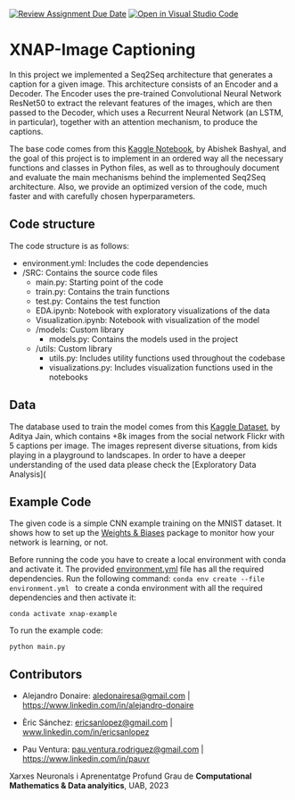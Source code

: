 [![Review Assignment Due Date](https://classroom.github.com/assets/deadline-readme-button-24ddc0f5d75046c5622901739e7c5dd533143b0c8e959d652212380cedb1ea36.svg)](https://classroom.github.com/a/sPgOnVC9)
[![Open in Visual Studio Code](https://classroom.github.com/assets/open-in-vscode-718a45dd9cf7e7f842a935f5ebbe5719a5e09af4491e668f4dbf3b35d5cca122.svg)](https://classroom.github.com/online_ide?assignment_repo_id=11106514&assignment_repo_type=AssignmentRepo)
# XNAP-Image Captioning
In this project we implemented a Seq2Seq architecture that generates a caption for a given image. This architecture consists of an Encoder and a Decoder. The Encoder uses the pre-trained Convolutional Neural Network ResNet50 to extract the relevant features of the images, which are then passed to the Decoder, which uses a Recurrent Neural Network (an LSTM, in particular), together with an attention mechanism, to produce the captions.

The base code comes from this [Kaggle Notebook](https://www.kaggle.com/code/mdteach/image-captioning-with-attention-pytorch), by Abishek Bashyal, and the goal of this project is to implement in an ordered way all the necessary functions and classes in Python files, as well as to throughouly document and evaluate the main mechanisms behind the implemented Seq2Seq architecture. Also, we provide an optimized version of the code, much faster and with carefully chosen hyperparameters.

## Code structure
The code structure is as follows:
- environment.yml: Includes the code dependencies
- /SRC: Contains the source code files
  - main.py: Starting point of the code
  - train.py: Contains the train functions
  - test.py: Contains the test function
  - EDA.ipynb: Notebook with exploratory visualizations of the data
  - Visualization.ipynb: Notebook with visualization of the model
  - /models: Custom library
    - models.py: Contains the models used in the project
  - /utils: Custom library
    - utils.py: Includes utility functions used throughout the codebase
    - visualizations.py: Includes visualization functions used in the notebooks

## Data
The database used to train the model comes from this [Kaggle Dataset](https://www.kaggle.com/datasets/adityajn105/flickr8k), by Aditya Jain, which contains +8k images from the social network Flickr with 5 captions per image. The images represent diverse situations, from kids playing in a playground to landscapes. In order to have a deeper understanding of the used data please check the [Exploratory Data Analysis](

## Example Code
The given code is a simple CNN example training on the MNIST dataset. It shows how to set up the [Weights & Biases](https://wandb.ai/site)  package to monitor how your network is learning, or not.

Before running the code you have to create a local environment with conda and activate it. The provided [environment.yml](https://github.com/DCC-UAB/XNAP-Project/environment.yml) file has all the required dependencies. Run the following command: ``conda env create --file environment.yml `` to create a conda environment with all the required dependencies and then activate it:
```
conda activate xnap-example
```

To run the example code:
```
python main.py
```



## Contributors
- Alejandro Donaire: aledonairesa@gmail.com | https://www.linkedin.com/in/alejandro-donaire

- Èric Sánchez: ericsanlopez@gmail.com | www.linkedin.com/in/ericsanlopez

- Pau Ventura: pau.ventura.rodriguez@gmail.com | https://www.linkedin.com/in/pauvr

Xarxes Neuronals i Aprenentatge Profund
Grau de __Computational Mathematics & Data analyitics__, 
UAB, 2023
